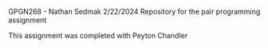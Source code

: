 GPGN268 - Nathan Sedmak
2/22/2024
Repository for the pair programming assignment

This assignment was completed with Peyton Chandler
